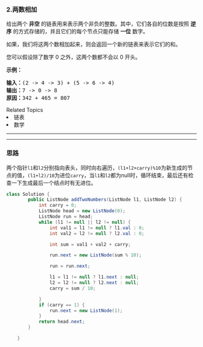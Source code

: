 ### 2.两数相加
<p>给出两个&nbsp;<strong>非空</strong> 的链表用来表示两个非负的整数。其中，它们各自的位数是按照&nbsp;<strong>逆序</strong>&nbsp;的方式存储的，并且它们的每个节点只能存储&nbsp;<strong>一位</strong>&nbsp;数字。</p>

<p>如果，我们将这两个数相加起来，则会返回一个新的链表来表示它们的和。</p>

<p>您可以假设除了数字 0 之外，这两个数都不会以 0&nbsp;开头。</p>

<p><strong>示例：</strong></p>

<pre><strong>输入：</strong>(2 -&gt; 4 -&gt; 3) + (5 -&gt; 6 -&gt; 4)
<strong>输出：</strong>7 -&gt; 0 -&gt; 8
<strong>原因：</strong>342 + 465 = 807
</pre>
<div><div>Related Topics</div><div><li>链表</li><li>数学</li></div></div>



---
---


### 思路
两个指针`l1`和`l2`分别指向表头，同时向右遍历，`(l1+l2+carry)%10`为新生成的节点的值，`(l1+l2)/10`为进位`carry`，当`l1`和`l2`都为null时，循环结束，最后还有检查一下生成最后一个结点时有无进位。
``` java
class Solution {
        public ListNode addTwoNumbers(ListNode l1, ListNode l2) {
            int carry = 0;
            ListNode head = new ListNode(0);
            ListNode run = head;
            while (l1 != null || l2 != null) {
                int val1 = l1 != null ? l1.val : 0;
                int val2 = l2 != null ? l2.val : 0;

                int sum = val1 + val2 + carry;

                run.next = new ListNode(sum % 10);

                run = run.next;

                l1 = l1 != null ? l1.next : null;
                l2 = l2 != null ? l2.next : null;
                carry = sum / 10;

            }
            if (carry == 1) {
                run.next = new ListNode(1);
            }
            return head.next;
        }

    }
```